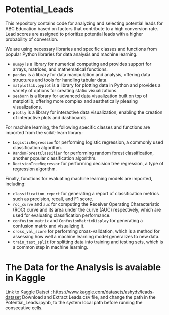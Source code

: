# Potential_Leads
This repository contains code for analyzing and selecting potential leads for ABC Education based on factors that contribute to a high conversion rate. Lead scores are assigned to prioritize potential leads with a higher probability of conversion.

We are using necessary libraries and specific classes and functions from popular Python libraries for data analysis and machine learning. 

- `numpy` is a library for numerical computing and provides support for arrays, matrices, and mathematical functions.
- `pandas` is a library for data manipulation and analysis, offering data structures and tools for handling tabular data.
- `matplotlib.pyplot` is a library for plotting data in Python and provides a variety of options for creating static visualizations.
- `seaborn` is a library for advanced data visualization built on top of matplotlib, offering more complex and aesthetically pleasing visualizations.
- `plotly` is a library for interactive data visualization, enabling the creation of interactive plots and dashboards.

For machine learning, the following specific classes and functions are imported from the scikit-learn library:

- `LogisticRegression` for performing logistic regression, a commonly used classification algorithm.
- `RandomForestClassifier` for performing random forest classification, another popular classification algorithm.
- `DecisionTreeRegressor` for performing decision tree regression, a type of regression algorithm.

Finally, functions for evaluating machine learning models are imported, including:

- `classification_report` for generating a report of classification metrics such as precision, recall, and F1 score.
- `roc_curve` and `auc` for computing the Receiver Operating Characteristic (ROC) curve and its area under the curve (AUC) respectively, which are used for evaluating classification performance.
- `confusion_matrix` and `ConfusionMatrixDisplay` for generating a confusion matrix and visualizing it.
- `cross_val_score` for performing cross-validation, which is a method for assessing how well a machine learning model generalizes to new data.
- `train_test_split` for splitting data into training and testing sets, which is a common step in machine learning.

# The Data for the Analysis is avaiable in Kaggle
Link to Kaggle Datset : https://www.kaggle.com/datasets/ashydv/leads-dataset
Download and Extract Leads.csv file, and change the path in the Potential_Leads.ipynb, to the system local path before running the consecutive cells.
